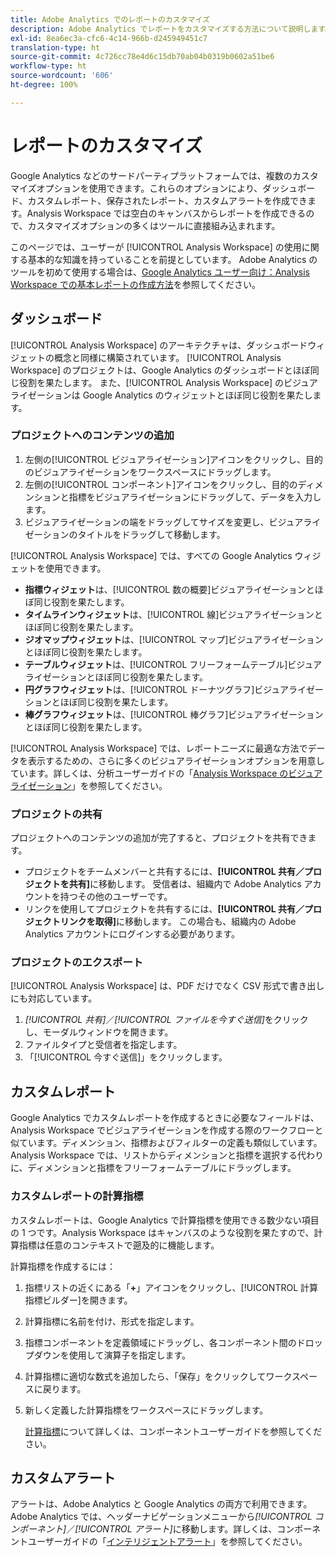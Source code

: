 ```yaml
---
title: Adobe Analytics でのレポートのカスタマイズ
description: Adobe Analytics でレポートをカスタマイズする方法について説明します。
exl-id: 8ea6ec3a-cfc6-4c14-966b-d245949451c7
translation-type: ht
source-git-commit: 4c726cc78e4d6c15db70ab04b0319b0602a51be6
workflow-type: ht
source-wordcount: '606'
ht-degree: 100%

---
```


# レポートのカスタマイズ

Google Analytics などのサードパーティプラットフォームでは、複数のカスタマイズオプションを使用できます。これらのオプションにより、ダッシュボード、カスタムレポート、保存されたレポート、カスタムアラートを作成できます。Analysis Workspace では空白のキャンバスからレポートを作成できるので、カスタマイズオプションの多くはツールに直接組み込まれます。

このページでは、ユーザーが [!UICONTROL Analysis Workspace] の使用に関する基本的な知識を持っていることを前提としています。 Adobe Analytics のツールを初めて使用する場合は、[Google Analytics ユーザー向け：Analysis Workspace での基本レポートの作成方法](reports/create-report.md)を参照してください。

## ダッシュボード

[!UICONTROL Analysis Workspace] のアーキテクチャは、ダッシュボードウィジェットの概念と同様に構築されています。 [!UICONTROL Analysis Workspace] のプロジェクトは、Google Analytics のダッシュボードとほぼ同じ役割を果たします。 また、[!UICONTROL Analysis Workspace] のビジュアライゼーションは Google Analytics のウィジェットとほぼ同じ役割を果たします。

### プロジェクトへのコンテンツの追加

1. 左側の[!UICONTROL ビジュアライゼーション]アイコンをクリックし、目的のビジュアライゼーションをワークスペースにドラッグします。
2. 左側の[!UICONTROL コンポーネント]アイコンをクリックし、目的のディメンションと指標をビジュアライゼーションにドラッグして、データを入力します。
3. ビジュアライゼーションの端をドラッグしてサイズを変更し、ビジュアライゼーションのタイトルをドラッグして移動します。

[!UICONTROL Analysis Workspace] では、すべての Google Analytics ウィジェットを使用できます。

* **指標ウィジェット**&#x200B;は、[!UICONTROL 数の概要]ビジュアライゼーションとほぼ同じ役割を果たします。
* **タイムラインウィジェット**&#x200B;は、[!UICONTROL 線]ビジュアライゼーションとほぼ同じ役割を果たします。
* **ジオマップウィジェット**&#x200B;は、[!UICONTROL マップ]ビジュアライゼーションとほぼ同じ役割を果たします。
* **テーブルウィジェット**&#x200B;は、[!UICONTROL フリーフォームテーブル]ビジュアライゼーションとほぼ同じ役割を果たします。
* **円グラフウィジェット**&#x200B;は、[!UICONTROL ドーナツグラフ]ビジュアライゼーションとほぼ同じ役割を果たします。
* **棒グラフウィジェット**&#x200B;は、[!UICONTROL 棒グラフ]ビジュアライゼーションとほぼ同じ役割を果たします。

[!UICONTROL Analysis Workspace] では、レポートニーズに最適な方法でデータを表示するための、さらに多くのビジュアライゼーションオプションを用意しています。詳しくは、分析ユーザーガイドの「[Analysis Workspace のビジュアライゼーション](/help/analyze/analysis-workspace/visualizations/freeform-analysis-visualizations.md)」を参照してください。

### プロジェクトの共有

プロジェクトへのコンテンツの追加が完了すると、プロジェクトを共有できます。

* プロジェクトをチームメンバーと共有するには、**[!UICONTROL 共有／プロジェクトを共有]**&#x200B;に移動します。 受信者は、組織内で Adobe Analytics アカウントを持つその他のユーザーです。
* リンクを使用してプロジェクトを共有するには、**[!UICONTROL 共有／プロジェクトリンクを取得]**&#x200B;に移動します。 この場合も、組織内の Adobe Analytics アカウントにログインする必要があります。

### プロジェクトのエクスポート

[!UICONTROL Analysis Workspace] は、PDF だけでなく CSV 形式で書き出しにも対応しています。

1. *[!UICONTROL 共有]*／*[!UICONTROL ファイルを今すぐ送信]*&#x200B;をクリックし、モーダルウィンドウを開きます。
2. ファイルタイプと受信者を指定します。
3. 「[!UICONTROL 今すぐ送信]」をクリックします。

## カスタムレポート

Google Analytics でカスタムレポートを作成するときに必要なフィールドは、Analysis Workspace でビジュアライゼーションを作成する際のワークフローと似ています。ディメンション、指標およびフィルターの定義も類似しています。Analysis Workspace では、リストからディメンションと指標を選択する代わりに、ディメンションと指標をフリーフォームテーブルにドラッグします。

### カスタムレポートの計算指標

カスタムレポートは、Google Analytics で計算指標を使用できる数少ない項目の 1 つです。Analysis Workspace はキャンバスのような役割を果たすので、計算指標は任意のコンテキストで遡及的に機能します。

計算指標を作成するには：

1. 指標リストの近くにある「**+**」アイコンをクリックし、[!UICONTROL 計算指標ビルダー]を開きます。
2. 計算指標に名前を付け、形式を指定します。
3. 指標コンポーネントを定義領域にドラッグし、各コンポーネント間のドロップダウンを使用して演算子を指定します。
4. 計算指標に適切な数式を追加したら、「保存」をクリックしてワークスペースに戻ります。
5. 新しく定義した計算指標をワークスペースにドラッグします。

   [計算指標](/help/components/c-calcmetrics/cm-overview.md)について詳しくは、コンポーネントユーザーガイドを参照してください。

## カスタムアラート

アラートは、Adobe Analytics と Google Analytics の両方で利用できます。Adobe Analytics では、ヘッダーナビゲーションメニューから&#x200B;*[!UICONTROL コンポーネント]*／*[!UICONTROL アラート]*&#x200B;に移動します。詳しくは、コンポーネントユーザーガイドの「[インテリジェントアラート](/help/components/c-alerts/intellligent-alerts.md)」を参照してください。
